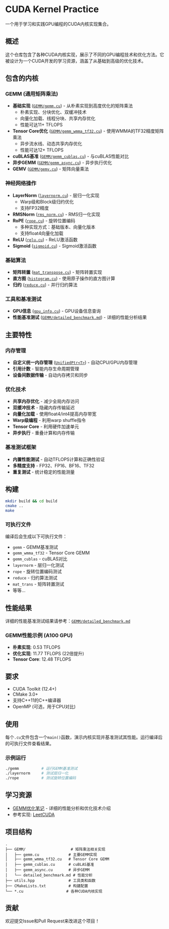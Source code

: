 # CUDA Kernel Practice

一个用于学习和实践GPU编程的CUDA内核实现集合。

## 概述

这个仓库包含了各种CUDA内核实现，展示了不同的GPU编程技术和优化方法。它被设计为一个CUDA开发的学习资源，涵盖了从基础到高级的优化技术。

## 包含的内核

### GEMM (通用矩阵乘法)
- **基础实现** ([`GEMM/gemm.cu`](GEMM/gemm.cu)) - 从朴素实现到高度优化的矩阵乘法
  - 朴素实现、分块优化、双缓冲技术
  - 向量化加载、线程分块、共享内存优化
  - 性能可达11+ TFLOPS
- **Tensor Core优化** ([`GEMM/gemm_wmma_tf32.cu`](GEMM/gemm_wmma_tf32.cu)) - 使用WMMA的TF32精度矩阵乘法
  - 异步流水线、动态共享内存优化
  - 性能可达12+ TFLOPS
- **cuBLAS基准** ([`GEMM/gemm_cublas.cu`](GEMM/gemm_cublas.cu)) - 与cuBLAS性能对比
- **异步GEMM** ([`GEMM/gemm_async.cu`](GEMM/gemm_async.cu)) - 异步执行优化
- **GEMV** ([`GEMM/gemv.cu`](GEMM/gemv.cu)) - 矩阵向量乘法

### 神经网络操作
- **LayerNorm** ([`layernorm.cu`](layernorm.cu)) - 层归一化实现
  - Warp级和Block级归约优化
  - 支持FP32精度
- **RMSNorm** ([`rms_norm.cu`](rms_norm.cu)) - RMS归一化实现
- **RoPE** ([`rope.cu`](rope.cu)) - 旋转位置编码
  - 多种实现方式：基础版本、向量化版本
  - 支持float4向量化加载
- **ReLU** ([`relu.cu`](relu.cu)) - ReLU激活函数
- **Sigmoid** ([`sigmoid.cu`](sigmoid.cu)) - Sigmoid激活函数

### 基础算法
- **矩阵转置** ([`mat_transpose.cu`](mat_transpose.cu)) - 矩阵转置实现
- **直方图** ([`histogram.cu`](histogram.cu)) - 使用原子操作的直方图计算
- **归约** ([`reduce.cu`](reduce.cu)) - 并行归约算法

### 工具和基准测试
- **GPU信息** ([`gpu_info.cu`](gpu_info.cu)) - GPU设备信息查询
- **性能基准测试** ([`GEMM/detailed_benchmark.md`](GEMM/detailed_benchmark.md)) - 详细的性能分析结果

## 主要特性

### 内存管理
- **自定义统一内存管理** ([`UnifiedPtr<T>`](utils.hpp:48)) - 自动CPU/GPU内存管理
- **引用计数** - 智能内存生命周期管理
- **设备间数据传输** - 自动内存拷贝和同步

### 优化技术
- **共享内存优化** - 减少全局内存访问
- **双缓冲技术** - 隐藏内存传输延迟
- **向量化加载** - 使用float4/int4提高内存带宽
- **Warp级编程** - 利用warp shuffle指令
- **Tensor Core** - 利用硬件加速单元
- **异步执行** - 重叠计算和内存传输

### 基准测试框架
- **内置性能测试** - 自动TFLOPS计算和正确性验证
- **多精度支持** - FP32、FP16、BF16、TF32
- **重复测试** - 统计稳定的性能测量

## 构建

```bash
mkdir build && cd build
cmake ..
make
```

### 可执行文件
编译后会生成以下可执行文件：
- `gemm` - GEMM基准测试
- `gemm_wmma_tf32` - Tensor Core GEMM
- `gemm_cublas` - cuBLAS对比
- `layernorm` - 层归一化测试
- `rope` - 旋转位置编码测试
- `reduce` - 归约算法测试
- `mat_trans` - 矩阵转置测试
- 等等...

## 性能结果

详细的性能基准测试结果请参考：[`GEMM/detailed_benchmark.md`](GEMM/detailed_benchmark.md)

### GEMM性能示例 (A100 GPU)
- **朴素实现**: 0.53 TFLOPS
- **优化实现**: 11.77 TFLOPS (22倍提升)
- **Tensor Core**: 12.48 TFLOPS

## 要求

- CUDA Toolkit (12.4+)
- CMake 3.0+
- 支持C++11的C++编译器
- OpenMP (可选，用于CPU对比)

## 使用

每个`.cu`文件包含一个`main()`函数，演示内核实现并基准测试其性能。运行编译后的可执行文件查看结果。

### 示例运行
```bash
./gemm          # 运行GEMM基准测试
./layernorm     # 测试层归一化
./rope          # 测试旋转位置编码
```

## 学习资源

- [GEMM优化笔记](https://ima.qq.com/note/share/_AsfMruL9g6eLZsabVNiMw) - 详细的性能分析和优化技术介绍
- 参考实现: [LeetCUDA](https://github.com/xlite-dev/LeetCUDA/tree/main/kernels/sgemm)

## 项目结构

```
.
├── GEMM/                    # 矩阵乘法相关实现
│   ├── gemm.cu             # 主要GEMM实现
│   ├── gemm_wmma_tf32.cu   # Tensor Core GEMM
│   ├── gemm_cublas.cu      # cuBLAS基准
│   ├── gemm_async.cu       # 异步GEMM
│   └── detailed_benchmark.md # 性能分析
├── utils.hpp               # 工具类和函数
├── CMakeLists.txt          # 构建配置
└── *.cu                   # 各种CUDA内核实现
```

## 贡献

欢迎提交Issue和Pull Request来改进这个项目！